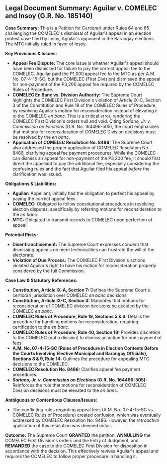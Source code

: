 ## Legal Document Summary: Aguilar v. COMELEC and Insoy (G.R. No. 185140)

**Case Summary:** This is a Petition for Certiorari under Rules 64 and 65 challenging the COMELEC's dismissal of Aguilar's appeal in an election protest case filed by Insoy, Aguilar's opponent in the Barangay elections. The MTC initially ruled in favor of Insoy.

**Key Provisions & Issues:**

*   **Appeal Fee Dispute:** The core issue is whether Aguilar's appeal should have been dismissed for failure to pay the correct appeal fee to the COMELEC. Aguilar paid the P1,000 appeal fee to the MTC as per A.M. No. 07-4-15-SC, but the COMELEC (First Division) dismissed the appeal for non-payment of the P3,200 appeal fee required by the COMELEC Rules of Procedure.
*   **COMELEC En Banc vs. Division Authority:** The Supreme Court highlights the COMELEC First Division's violation of Article IX-C, Section 3 of the Constitution and Rule 19 of the COMELEC Rules of Procedure, by resolving Aguilar's motion for reconsideration instead of elevating it to the COMELEC *en banc*. This is a critical error, rendering the COMELEC First Division's orders null and void. Citing *Soriano, Jr. v. Commission on Elections* (G.R. No. 164496-505), the court emphasizes that motions for reconsideration of COMELEC Division decisions must be resolved by the *en banc*.
*   **Application of COMELEC Resolution No. 8486:** The Supreme Court also addressed the proper application of COMELEC Resolution No. 8486, clarifying appeal fee payment procedures. While the COMELEC can dismiss an appeal for non-payment of the P3,200 fee, it should first direct the appellant to pay the additional fee, especially considering the confusing rules and the fact that Aguilar filed his appeal *before* the clarification was issued.

**Obligations & Liabilities:**

*   **Aguilar:** Appellant; initially had the obligation to perfect his appeal by paying the correct appeal fees.
*   **COMELEC:** Obligated to follow constitutional procedures in resolving election disputes, specifically by referring motions for reconsideration to the *en banc*.
*   **MTC:** Obligated to transmit records to COMELEC upon perfection of appeal.

**Potential Risks:**

*   **Disenfranchisement:** The Supreme Court expresses concern that dismissing appeals on mere technicalities can frustrate the will of the electorate.
*   **Violation of Due Process:** The COMELEC First Division's actions violated Aguilar's right to have his motion for reconsideration properly considered by the full Commission.

**Case Law & Statutory References:**

*   **Constitution, Article IX-A, Section 7:** Defines the Supreme Court's certiorari jurisdiction over COMELEC *en banc* decisions.
*   **Constitution, Article IX-C, Section 3:** Mandates that motions for reconsideration of COMELEC division decisions be decided by the COMELEC *en banc*.
*   **COMELEC Rules of Procedure, Rule 19, Sections 5 & 6:** Details the procedure for handling motions for reconsideration, requiring certification to the *en banc*.
*   **COMELEC Rules of Procedure, Rule 40, Section 18:** Provides discretion to the COMELEC (not a division) to dismiss an action for non-payment of fees.
*   **A.M. No. 07-4-15-SC (Rules of Procedure in Election Contests Before the Courts Involving Elective Municipal and Barangay Officials), Sections 8 & 9, Rule 14:** Outlines the procedure for appealing MTC decisions to the COMELEC.
*   **COMELEC Resolution No. 8486:** Clarifies appeal fee payment procedures.
*   ***Soriano, Jr. v. Commission on Elections* (G.R. No. 164496-505):** Reinforces the rule that motions for reconsideration of COMELEC Division decisions must be elevated to the *en banc*.

**Ambiguous or Contentious Clauses/Issues:**

*   The conflicting rules regarding appeal fees (A.M. No. 07-4-15-SC vs. COMELEC Rules of Procedure) created confusion, which was eventually addressed by COMELEC Resolution No. 8486. However, the *retroactive* application of this resolution was deemed unfair.

**Outcome:** The Supreme Court **GRANTED** the petition, **ANNULLING** the COMELEC First Division's orders and the Entry of Judgment, and **REMANDED** the case to the COMELEC First Division for disposition in accordance with the decision. This effectively revives Aguilar's appeal and requires the COMELEC to follow proper procedure in handling it.

